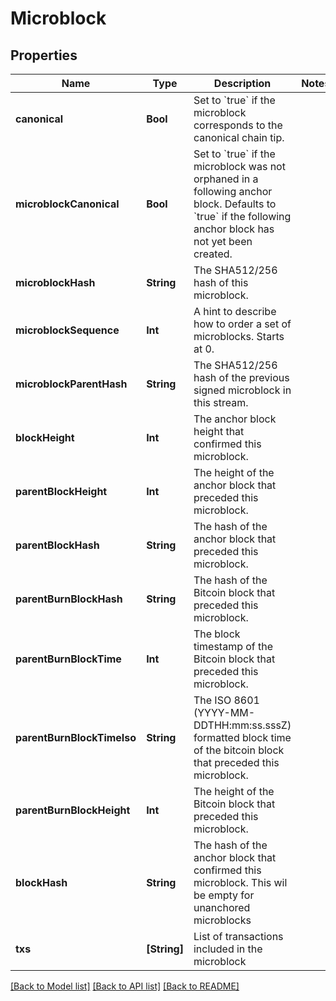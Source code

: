 # Microblock

## Properties
Name | Type | Description | Notes
------------ | ------------- | ------------- | -------------
**canonical** | **Bool** | Set to &#x60;true&#x60; if the microblock corresponds to the canonical chain tip. | 
**microblockCanonical** | **Bool** | Set to &#x60;true&#x60; if the microblock was not orphaned in a following anchor block. Defaults to &#x60;true&#x60; if the following anchor block has not yet been created. | 
**microblockHash** | **String** | The SHA512/256 hash of this microblock. | 
**microblockSequence** | **Int** | A hint to describe how to order a set of microblocks. Starts at 0. | 
**microblockParentHash** | **String** | The SHA512/256 hash of the previous signed microblock in this stream. | 
**blockHeight** | **Int** | The anchor block height that confirmed this microblock. | 
**parentBlockHeight** | **Int** | The height of the anchor block that preceded this microblock. | 
**parentBlockHash** | **String** | The hash of the anchor block that preceded this microblock. | 
**parentBurnBlockHash** | **String** | The hash of the Bitcoin block that preceded this microblock. | 
**parentBurnBlockTime** | **Int** | The block timestamp of the Bitcoin block that preceded this microblock. | 
**parentBurnBlockTimeIso** | **String** | The ISO 8601 (YYYY-MM-DDTHH:mm:ss.sssZ) formatted block time of the bitcoin block that preceded this microblock. | 
**parentBurnBlockHeight** | **Int** | The height of the Bitcoin block that preceded this microblock. | 
**blockHash** | **String** | The hash of the anchor block that confirmed this microblock. This wil be empty for unanchored microblocks | 
**txs** | **[String]** | List of transactions included in the microblock | 

[[Back to Model list]](../README.md#documentation-for-models) [[Back to API list]](../README.md#documentation-for-api-endpoints) [[Back to README]](../README.md)


